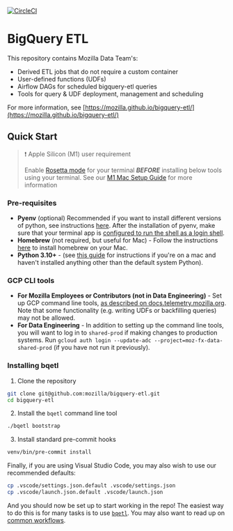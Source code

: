 [![CircleCI](https://dl.circleci.com/status-badge/img/gh/mozilla/bigquery-etl/tree/main.svg?style=svg)](https://dl.circleci.com/status-badge/redirect/gh/mozilla/bigquery-etl/tree/main)
# BigQuery ETL

This repository contains Mozilla Data Team's:

- Derived ETL jobs that do not require a custom container
- User-defined functions (UDFs)
- Airflow DAGs for scheduled bigquery-etl queries
- Tools for query & UDF deployment, management and scheduling

For more information, see [https://mozilla.github.io/bigquery-etl/](https://mozilla.github.io/bigquery-etl/)

## Quick Start

> :exclamation: Apple Silicon (M1) user requirement
>
> Enable [Rosetta mode](https://support.apple.com/en-ca/HT211861) for your terminal _**BEFORE**_ installing below tools using your terminal. See our [M1 Mac
> Setup Guide](M1_MAC_SETUP.md) for more information

### Pre-requisites
- **Pyenv** (optional) Recommended if you want to install different versions of python, see instructions [here](https://github.com/pyenv/pyenv#basic-github-checkout). After the installation of pyenv, make sure that your terminal app is [configured to run the shell as a login shell](https://github.com/pyenv/pyenv/wiki/MacOS-login-shell).
- **Homebrew** (not required, but useful for Mac) - Follow the instructions [here](https://brew.sh/) to install homebrew on your Mac.
- **Python 3.10+** - (see [this guide](https://docs.python-guide.org/starting/install3/osx/) for instructions if you're on a mac and haven't installed anything other than the default system Python).

### GCP CLI tools

- **For Mozilla Employees or Contributors (not in Data Engineering)** - Set up GCP command line tools, [as described on docs.telemetry.mozilla.org](https://docs.telemetry.mozilla.org/cookbooks/bigquery/access.html#using-the-bq-command-line-tool). Note that some functionality (e.g. writing UDFs or backfilling queries) may not be allowed.
- **For Data Engineering** - In addition to setting up the command line tools, you will want to log in to `shared-prod` if making changes to production systems. Run `gcloud auth login --update-adc --project=moz-fx-data-shared-prod` (if you have not run it previously).

### Installing bqetl

1. Clone the repository
```bash
git clone git@github.com:mozilla/bigquery-etl.git
cd bigquery-etl
```

2. Install the `bqetl` command line tool
```bash
./bqetl bootstrap
```

3. Install standard pre-commit hooks
```bash
venv/bin/pre-commit install
```

Finally, if you are using Visual Studio Code, you may also wish to use our recommended defaults:
```bash
cp .vscode/settings.json.default .vscode/settings.json
cp .vscode/launch.json.default .vscode/launch.json
```

And you should now be set up to start working in the repo! The easiest way to do this is for many tasks is to use [`bqetl`](https://mozilla.github.io/bigquery-etl/bqetl/). You may also want to read up on [common workflows](https://mozilla.github.io/bigquery-etl/cookbooks/common_workflows/).
